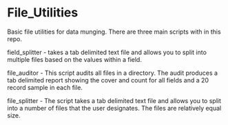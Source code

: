 # File_Utilities
Basic file utilities for data munging. There are three main scripts with in this repo.

field_splitter - takes a tab delimited text file and allows you to split into multiple files based on the values within a field.

file_auditor - This script audits all files in a directory. The audit produces a tab delimited report showing the cover and count for all fields and a 20 record sample in each file.

file_splitter - The script takes a tab delimited text file and allows you to split into a number of files that the user designates. The files are relatively equal size.
